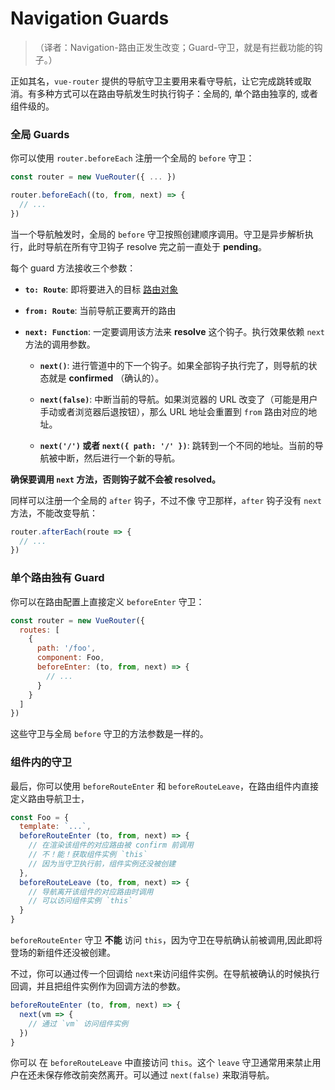 # Navigation Guards

>（译者：Navigation-路由正发生改变；Guard-守卫，就是有拦截功能的钩子。）

正如其名，`vue-router` 提供的导航守卫主要用来看守导航，让它完成跳转或取消。有多种方式可以在路由导航发生时执行钩子：全局的, 单个路由独享的, 或者组件级的。

### 全局 Guards

你可以使用 `router.beforeEach` 注册一个全局的 `before` 守卫：

``` js
const router = new VueRouter({ ... })

router.beforeEach((to, from, next) => {
  // ...
})
```

当一个导航触发时，全局的 `before` 守卫按照创建顺序调用。守卫是异步解析执行，此时导航在所有守卫钩子 resolve 完之前一直处于 **pending**。

每个 guard 方法接收三个参数：

- **`to: Route`**: 即将要进入的目标 [路由对象](../api/route-object.md)

- **`from: Route`**: 当前导航正要离开的路由

- **`next: Function`**: 一定要调用该方法来 **resolve** 这个钩子。执行效果依赖 `next` 方法的调用参数。

  - **`next()`**: 进行管道中的下一个钩子。如果全部钩子执行完了，则导航的状态就是 **confirmed** （确认的）。

  - **`next(false)`**: 中断当前的导航。如果浏览器的 URL 改变了（可能是用户手动或者浏览器后退按钮），那么 URL 地址会重置到 `from` 路由对应的地址。

  - **`next('/')` 或者 `next({ path: '/' })`**: 跳转到一个不同的地址。当前的导航被中断，然后进行一个新的导航。

**确保要调用 `next` 方法，否则钩子就不会被 resolved。**


同样可以注册一个全局的 `after` 钩子，不过不像 守卫那样，`after` 钩子没有 `next` 方法，不能改变导航：

``` js
router.afterEach(route => {
  // ...
})
```

### 单个路由独有 Guard

你可以在路由配置上直接定义 `beforeEnter` 守卫：

``` js
const router = new VueRouter({
  routes: [
    {
      path: '/foo',
      component: Foo,
      beforeEnter: (to, from, next) => {
        // ...
      }
    }
  ]
})
```

这些守卫与全局 `before` 守卫的方法参数是一样的。

### 组件内的守卫

最后，你可以使用 `beforeRouteEnter` 和 `beforeRouteLeave`，在路由组件内直接定义路由导航卫士，

``` js
const Foo = {
  template: `...`,
  beforeRouteEnter (to, from, next) => {
    // 在渲染该组件的对应路由被 confirm 前调用
    // 不！能！获取组件实例 `this`
    // 因为当守卫执行前，组件实例还没被创建
  },
  beforeRouteLeave (to, from, next) => {
    // 导航离开该组件的对应路由时调用
    // 可以访问组件实例 `this`
  }
}
```

`beforeRouteEnter` 守卫 **不能** 访问 `this`，因为守卫在导航确认前被调用,因此即将登场的新组件还没被创建。

不过，你可以通过传一个回调给 `next`来访问组件实例。在导航被确认的时候执行回调，并且把组件实例作为回调方法的参数。

``` js
beforeRouteEnter (to, from, next) => {
  next(vm => {
    // 通过 `vm` 访问组件实例
  })
}
```

你可以 在 `beforeRouteLeave` 中直接访问 `this`。这个 `leave` 守卫通常用来禁止用户在还未保存修改前突然离开。可以通过 `next(false)` 来取消导航。

